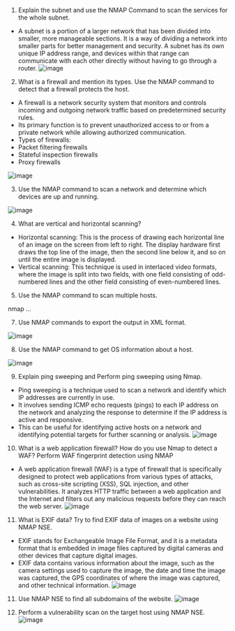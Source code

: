 1) Explain the subnet and use the NMAP Command to scan the services for the whole subnet.
- A subnet is a portion of a larger network that has been divided into smaller, more manageable sections. It is a way of dividing a network into smaller parts for better management and security. A subnet has its own unique IP address range, and devices within that range can communicate with each other directly without having to go through a router.
![image](https://user-images.githubusercontent.com/65653010/226177912-22816ab9-ce20-46bf-a5c7-ff2da073d033.png)


2) What is a firewall and mention its types. Use the NMAP command to detect that a firewall protects the host.
- A firewall is a network security system that monitors and controls incoming and outgoing network traffic based on predetermined security rules. 
- Its primary function is to prevent unauthorized access to or from a private network while allowing authorized communication.
- Types of firewalls:
- Packet filtering firewalls
- Stateful inspection firewalls
- Proxy firewalls

![image](https://user-images.githubusercontent.com/65653010/226178206-acb09fac-97e4-4c81-a4f9-bb4e0fc0f099.png)


3)  Use the NMAP command to scan a network and determine which devices are up and running.

![image](https://user-images.githubusercontent.com/65653010/226178371-58faea30-add8-44d9-875d-a8f439f6e852.png)

4)  What are vertical and horizontal scanning?
- Horizontal scanning: This is the process of drawing each horizontal line of an image on the screen from left to right. The display hardware first draws the top line of the image, then the second line below it, and so on until the entire image is displayed.
- Vertical scanning: This technique is used in interlaced video formats, where the image is split into two fields, with one field consisting of odd-numbered lines and the other field consisting of even-numbered lines. 

5) Use the NMAP command to scan multiple hosts.

 nmap <target1> <target2> <target3> ...

7) Use NMAP commands to export the output in XML format.
  
  ![image](https://user-images.githubusercontent.com/65653010/226178813-8a83855a-ae52-4fdd-94d7-79970ab7f16b.png)

  
8) Use the NMAP command to get OS information about a host. 
  
  ![image](https://user-images.githubusercontent.com/65653010/226178928-ec2d77c2-f1b3-4b22-9e51-926622545f69.png)

9) Explain ping sweeping and Perform ping sweeping using Nmap.
 - Ping sweeping is a technique used to scan a network and identify which IP addresses are currently in use. 
 - It involves sending ICMP echo requests (pings) to each IP address on the network and analyzing the response to determine if the IP address is active and responsive. 
  - This can be useful for identifying active hosts on a network and identifying potential targets for further scanning or analysis.
  ![image](https://user-images.githubusercontent.com/65653010/226179087-40accdf5-0d3d-437c-bd6b-0862f814e321.png)

10) What is a web application firewall? How do you use Nmap to detect a WAF? Perform WAF fingerprint detection using NMAP
- A web application firewall (WAF) is a type of firewall that is specifically designed to protect web applications from various types of attacks, such as cross-site scripting (XSS), SQL injection, and other vulnerabilities. It analyzes HTTP traffic between a web application and the Internet and filters out any malicious requests before they can reach the web server.
  ![image](https://user-images.githubusercontent.com/65653010/226179159-47ca9c75-cc0e-4936-b05a-b51de0886e4e.png)

11) What is EXIF data?  Try to find EXIF data of images on a website using NMAP NSE.
- EXIF stands for Exchangeable Image File Format, and it is a metadata format that is embedded in image files captured by digital cameras and other devices that capture digital images.
- EXIF data contains various information about the image, such as the camera settings used to capture the image, the date and time the image was captured, the GPS coordinates of where the image was captured, and other technical information.
  ![image](https://user-images.githubusercontent.com/65653010/226179272-3a46bcf7-5815-4701-bf78-f37f1cbc59e5.png)


11) Use NMAP NSE to find all subdomains of the website. 
  ![image](https://user-images.githubusercontent.com/65653010/226179363-b5083631-0386-4f8c-b62b-8d2485b860cf.png)

12) Perform a vulnerability scan on the target host using NMAP NSE.
  ![image](https://user-images.githubusercontent.com/65653010/226179612-a5885ed7-5f94-4eb0-a01a-3300c37cf3fa.png)

